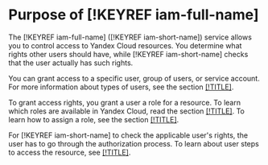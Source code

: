 # Purpose of [!KEYREF iam-full-name]

The [!KEYREF iam-full-name] ([!KEYREF iam-short-name]) service allows you to control access to Yandex Cloud resources. You determine what rights other users should have, while [!KEYREF iam-short-name] checks that the user actually has such rights.

You can grant access to a specific user, group of users, or service account. For more information about types of users, see the section [[!TITLE]](users/users.md).

To grant access rights, you grant a user a role for a resource. To learn which roles are available in Yandex Cloud, read the section [[!TITLE]](access-control/roles.md). To learn how to assign a role, see the section [[!TITLE]](access-control/access-bindings.md).

For [!KEYREF iam-short-name] to check the applicable user's rights, the user has to go through the authorization process. To learn about user steps to access the resource, see [[!TITLE]](authorization/authorization.md).

